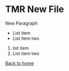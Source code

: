 # TMR New File
New Paragraph
- List item
- List item two 

1. list item 
2. List item two

[Back to home](/February/)

